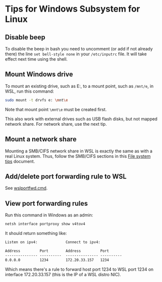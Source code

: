 # Tips for Windows Subsystem for Linux

## Disable beep

To disable the beep in bash you need to uncomment (or add if not already there) the line `set bell-style none` in your `/etc/inputrc` file. It will take effect next time using the shell.

## Mount Windows drive

To mount an existing drive, such as E:, to a mount point, such as `/mnt/e`, in
WSL, run this command:

```sh
sudo mount -t drvfs e: \mnt\e
```

Note that mount point `\mnt\e` must be created first.

This also work with external drives such as USB flash disks, but not mapped
network share. For network share, use the next tip.

## Mount a network share

Mounting a SMB/CIFS network share in WSL is exactly the same as with a real
Linux system. Thus, follow the SMB/CIFS sections in this
[File system tips](../fs/README.md#mount-a-samba-cifs-network-share) document.

## Add/delete port forwarding rule to WSL

See [wslportfwd.cmd](https://github.com/tariusagi/shellutils/blob/main/win/wslportfwd.cmd).

## View port forwarding rules

Run this command in Windows as an admin:

```cmd
netsh interface portproxy show v4tov4
```

It should return something like:

```cmd
Listen on ipv4:             Connect to ipv4:

Address         Port        Address         Port
--------------- ----------  --------------- ----------
0.0.0.0         1234        172.20.33.157   1234
```

Which means there's a rule to forward host port 1234 to WSL port 1234 on
interface 172.20.33.157 (this is the IP of a WSL distro NIC).
